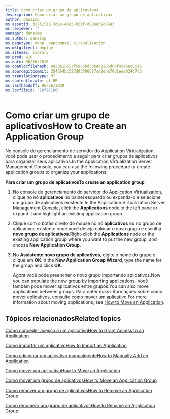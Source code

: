 ```yaml
---
title: Como criar um grupo de aplicativos
description: Como criar um grupo de aplicativos
author: dansimp
ms.assetid: 32751511-3d1e-40e5-b21f-d88ea39c76a3
ms.reviewer: ''
manager: dansimp
ms.author: dansimp
ms.pagetype: mdop, appcompat, virtualization
ms.mktglfcycl: deploy
ms.sitesec: library
ms.prod: w10
ms.date: 06/16/2016
ms.openlocfilehash: ae56e1565cf59c5bd5d6ec8285d6bf43a6ec8c16
ms.sourcegitcommit: 354664bc527d93f80687cd2eba70d1eea024c7c3
ms.translationtype: MT
ms.contentlocale: pt-BR
ms.lasthandoff: 06/26/2020
ms.locfileid: "10797166"
---
```

# <span data-ttu-id="9e129-103">Como criar um grupo de aplicativos</span><span class="sxs-lookup"><span data-stu-id="9e129-103">How to Create an Application Group</span></span>


<span data-ttu-id="9e129-104">No console de gerenciamento de servidor do Application Virtualization, você pode usar o procedimento a seguir para criar grupos de aplicativos para organizar seus aplicativos.</span><span class="sxs-lookup"><span data-stu-id="9e129-104">In the Application Virtualization Server Management Console, you can use the following procedure to create application groups to organize your applications.</span></span>

**<span data-ttu-id="9e129-105">Para criar um grupo de aplicativos</span><span class="sxs-lookup"><span data-stu-id="9e129-105">To create an application group</span></span>**

1.  <span data-ttu-id="9e129-106">No console de gerenciamento do servidor do Application Virtualization, clique no nó **aplicativos** no painel esquerdo ou expanda-o e selecione um grupo de aplicativos existente.</span><span class="sxs-lookup"><span data-stu-id="9e129-106">In the Application Virtualization Server Management Console, click the **Applications** node in the left pane or expand it and highlight an existing application group.</span></span>

2.  <span data-ttu-id="9e129-107">Clique com o botão direito do mouse no nó **aplicativos** ou no grupo de aplicativos existente onde você deseja colocar o novo grupo e escolha **novo grupo de aplicativos**.</span><span class="sxs-lookup"><span data-stu-id="9e129-107">Right-click the **Applications** node or the existing application group where you want to put the new group, and choose **New Application Group**.</span></span>

3.  <span data-ttu-id="9e129-108">No **Assistente novo grupo de aplicativos**, digite o nome do grupo e clique em **OK**.</span><span class="sxs-lookup"><span data-stu-id="9e129-108">In the **New Application Group Wizard**, type the name for the group and click **OK**.</span></span>

    <span data-ttu-id="9e129-109">Agora você pode preencher o novo grupo importando aplicativos.</span><span class="sxs-lookup"><span data-stu-id="9e129-109">Now you can populate the new group by importing applications.</span></span> <span data-ttu-id="9e129-110">Você também pode mover aplicativos entre grupos.</span><span class="sxs-lookup"><span data-stu-id="9e129-110">You can also move applications between groups.</span></span> <span data-ttu-id="9e129-111">Para obter mais informações sobre como mover aplicativos, consulte [como mover um aplicativo](how-to-move-an-application.md).</span><span class="sxs-lookup"><span data-stu-id="9e129-111">For more information about moving applications, see [How to Move an Application](how-to-move-an-application.md).</span></span>

## <span data-ttu-id="9e129-112">Tópicos relacionados</span><span class="sxs-lookup"><span data-stu-id="9e129-112">Related topics</span></span>


[<span data-ttu-id="9e129-113">Como conceder acesso a um aplicativo</span><span class="sxs-lookup"><span data-stu-id="9e129-113">How to Grant Access to an Application</span></span>](how-to-grant-access-to-an-application.md)

[<span data-ttu-id="9e129-114">Como importar um aplicativo</span><span class="sxs-lookup"><span data-stu-id="9e129-114">How to Import an Application</span></span>](how-to-import-an-applicationserver.md)

[<span data-ttu-id="9e129-115">Como adicionar um aplicativo manualmente</span><span class="sxs-lookup"><span data-stu-id="9e129-115">How to Manually Add an Application</span></span>](how-to-manually-add-an-application.md)

[<span data-ttu-id="9e129-116">Como mover um aplicativo</span><span class="sxs-lookup"><span data-stu-id="9e129-116">How to Move an Application</span></span>](how-to-move-an-application.md)

[<span data-ttu-id="9e129-117">Como mover um grupo de aplicativos</span><span class="sxs-lookup"><span data-stu-id="9e129-117">How to Move an Application Group</span></span>](how-to-move-an-application-group.md)

[<span data-ttu-id="9e129-118">Como remover um grupo de aplicativos</span><span class="sxs-lookup"><span data-stu-id="9e129-118">How to Remove an Application Group</span></span>](how-to-remove-an-application-group.md)

[<span data-ttu-id="9e129-119">Como renomear um grupo de aplicativos</span><span class="sxs-lookup"><span data-stu-id="9e129-119">How to Rename an Application Group</span></span>](how-to-rename-an-application-group.md)

 

 





